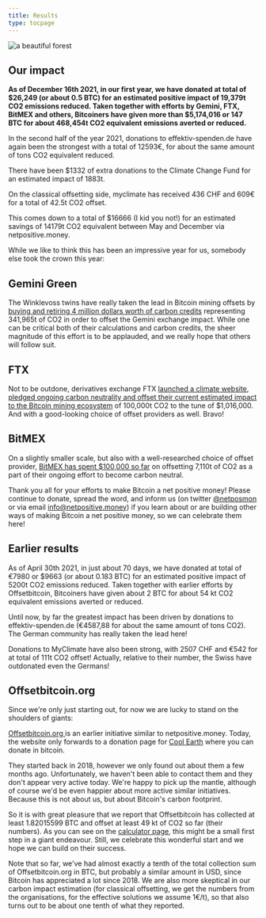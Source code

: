 ```yaml
---
title: Results
type: tocpage
---
```


![a beautiful forest](images/forest-931706_640.jpg)

## Our impact

**As of December 16th 2021, in our first year, we have donated at total of
$26,249 (or about 0.5 BTC) for an estimated positive impact of
19,379t CO2 emissions reduced. Taken together with efforts by Gemini, FTX, BitMEX and others, Bitcoiners have given more than \$5,174,016 or 147 BTC for about 468,454t CO2 equivalent emissions averted or reduced.**

In the second half of the year 2021, donations to effektiv-spenden.de have again been the strongest with a total of 12593€, for about the same amount of tons CO2 equivalent reduced. 

There have been \$1332 of extra donations to the Climate Change Fund for an estimated impact of 1883t. 

On the classical offsetting side, myclimate has received 436 CHF and 609€ for a total of 42.5t CO2 offset.

This comes down to a total of $16666 (I kid you not!) for an estimated savings of 14179t CO2 equivalent between May and December via netpositive.money.

While we like to think this has been an impressive year for us, somebody else took the crown this year:

## Gemini Green

The Winklevoss twins have really taken the lead in Bitcoin mining offsets by [buying and retiring 4 million dollars worth of carbon credits](https://www.gemini.com/blog/introducing-gemini-green-offsetting-bitcoin-carbon-emissions) representing 341,965t of CO2 in order to offset the Gemini exchange impact. While one can be critical both of their calculations and carbon credits, the sheer magnitude of this effort is to be applauded, and we really hope that others will follow suit.

## FTX

Not to be outdone, derivatives exchange FTX [launched a climate website, pledged ongoing carbon neutrality and offset their current estimated impact to the Bitcoin mining ecosystem](https://www.ftx-climate.com/offsets) of 100,000t CO2 to the tune of $1,016,000. And with a good-looking choice of offset providers as well. Bravo!

## BitMEX

On a slightly smaller scale, but also with a well-researched choice of offset provider, [BitMEX has spent $100,000 so far](https://blog.bitmex.com/why-weve-gone-carbon-neutral-and-why-thats-not-enough/) on offsetting 7,110t of CO2 as a part of their ongoing effort to become carbon neutral. 

Thank you all for your efforts to make Bitcoin a net positive money! Please
continue to donate, spread the word, and inform us (on twitter
[@netposmon](https://twitter.com/netposmon) or via email
<info@netpositive.money>) if you learn about or are building other ways of
making Bitcoin a net positive money, so we can celebrate them here!


## Earlier results

As of April 30th 2021, in just about 70 days, we have donated at total of
€7980 or $9663 (or about 0.183 BTC) for an estimated positive impact of
5200t CO2 emissions reduced. Taken together with earlier efforts by
Offsetbitcoin, Bitcoiners have given about 2 BTC for about 54 kt CO2 equivalent
emissions averted or reduced.

Until now, by far the greatest impact has been driven by donations to
effektiv-spenden.de (€4587,88 for about the same amount of tons CO2). The German
community has really taken the lead here! 

Donations to MyClimate have also been strong, with 2507 CHF and €542  for at
total of 111t CO2 offset! Actually, relative to their number, the Swiss have
outdonated even the Germans!



## Offsetbitcoin.org

Since we're only just starting out, for now
we are lucky to stand on the shoulders of giants:

[Offsetbitcoin.org ](http://offsetbitcoin.org/) is an earlier initiative similar
to netpositive.money. Today, the website only forwards to a donation page for
[Cool Earth](https://www.coolearth.org/) where you can donate in bitcoin.

They started back in 2018, however we only found out about them a few months
ago. Unfortunately, we haven't been able to contact them and they don't appear
very active today. We're happy to pick up the mantle, although of course we'd be
even happier about more active similar initiatives. Because this is not about
us, but about Bitcoin's carbon footprint. 

So it is with great pleasure that we report that Offsetbitcoin has collected at
least 1.82015599 BTC and offset at least 49 kt of CO2 so far (their numbers). As
you can see on the [calculator page](calculator), this might be a small first
step in a giant endeavour. Still, we celebrate this wonderful start and we hope
we can build on their success.

Note that so far, we've had almost exactly a tenth of the total collection sum
of Offsetbitcoin.org in BTC, but probably a similar amount in USD, since Bitcoin
has appreciated a lot since 2018. We are also more skeptical in our carbon
impact estimation (for classical offsetting, we get the numbers from the
organisations, for the effective solutions we assume 1€/t), so that also turns
out to be about one tenth of what they reported.


